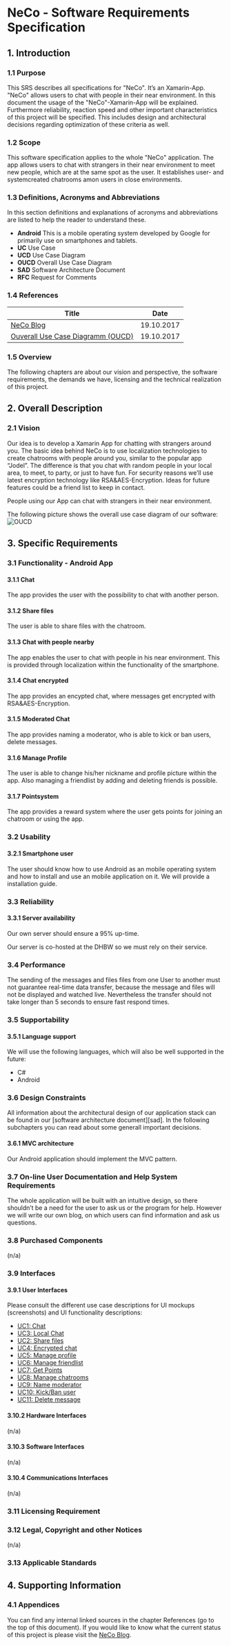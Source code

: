 # NeCo - Software Requirements Specification

## 1. Introduction
### 1.1 Purpose
This SRS describes all specifications for "NeCo". It’s an Xamarin-App. "NeCo" allows
users to chat with people in their near environment. In this document the usage of the
"NeCo"-Xamarin-App will be explained. Furthermore reliability, reaction speed and other important
characteristics of this project will be specified. This includes design and architectural decisions regarding optimization of
these criteria as well.

### 1.2 Scope
This software specification applies to the whole "NeCo" application. The app allows users to chat with strangers in their near environment to meet new people, which are at the same spot as the user. It establishes user- and systemcreated chatrooms amon users in close environments. 


### 1.3 Definitions, Acronyms and Abbreviations
In this section definitions and explanations of acronyms and abbreviations are listed to help the reader to understand these.

- **Android** This is a mobile operating system developed by Google for primarily use on smartphones and tablets.
- **UC** Use Case
- **UCD** Use Case Diagram
- **OUCD** Overall Use Case Diagram
- **SAD** Software Architecture Document
- **RFC** Request for Comments


### 1.4 References
|			Title									|	Date		|
|---------------------------------------------------|---------------|
| [NeCo Blog](http:/necoproject.wordpress.com/) | 19.10.2017 |
| [Ouverall Use Case Diagramm (OUCD)](https://github.com/Haus4/NeCo/raw/master/docs/UseCaseDiagramm.jpg)| 19.10.2017 |

### 1.5 Overview
The following chapters are about our vision and perspective, the software requirements, the demands we have, licensing and
the technical realization of this project.

## 2. Overall Description
### 2.1 Vision
Our idea is to develop a Xamarin App for chatting with strangers around you.
The basic idea behind NeCo is to use localization technologies to create chatrooms with people around you, similar to the popular app “Jodel”.  The difference is that you chat with random people in your local area, to meet, to party, or just to have fun.
For security reasons we’ll use latest encryption technology like RSA&AES-Encryption. Ideas for future features could be a friend list to keep in contact.

People using our App can chat with strangers in their near environment. 

The following picture shows the overall use case diagram of our software:
![OUCD]

## 3. Specific Requirements
### 3.1 Functionality - Android App
#### 3.1.1 Chat
The app provides the user with the possibility to chat with another person.

#### 3.1.2 Share files
The user is able to share files with the chatroom.

#### 3.1.3 Chat with people nearby
The app enables the user to chat with people in his near environment. This is provided through localization within the functionality of the smartphone.

#### 3.1.4 Chat encrypted
The app provides an encypted chat, where messages get encrypted with RSA&AES-Encryption.

#### 3.1.5 Moderated Chat
The app provides naming a moderator, who is able to kick or ban users, delete messages.

#### 3.1.6 Manage Profile
The user is able to change his/her nickname and profile picture within the app. Also managing a friendlist by adding and deleting friends is possible.

#### 3.1.7 Pointsystem
The app provides a reward system where the user gets points for joining an chatroom or using the app.


### 3.2 Usability
#### 3.2.1 Smartphone user
The user should know how to use Android as an mobile operating system and how to install and use an mobile application on it. We will provide a installation guide.

### 3.3 Reliability
#### 3.3.1 Server availability
Our own server should ensure a 95% up-time.

Our server is co-hosted at the DHBW so we must rely on their service.

### 3.4 Performance
The sending of the messages and files files from one User to another must not guarantee real-time data transfer, because the message and files will not be displayed and watched live. Nevertheless the transfer should not take longer than 5 seconds to ensure fast respond times.

### 3.5 Supportability
#### 3.5.1 Language support
We will use the following languages, which will also be well supported in the future:

- C#
- Android

### 3.6 Design Constraints
All information about the architectural design of our application stack can be found in our [software architecture document][sad]. In the following subchapters you can read about some generall important decisions.

#### 3.6.1 MVC architecture
Our Android application should implement the MVC pattern.

### 3.7 On-line User Documentation and Help System Requirements
The whole application will be built with an intuitive design, so there shouldn’t be a need for the user to ask us or the program for help. However we will write our own blog, on which users can find information and ask us questions.

### 3.8 Purchased Components
(n/a)

### 3.9 Interfaces
#### 3.9.1 User Interfaces
Please consult the different use case descriptions for UI mockups (screenshots) and UI functionality descriptions:

- [UC1: Chat][uc chat]
- [UC3: Local Chat][uc local chat]
- [UC2: Share files][uc share files]
- [UC4: Encrypted chat][uc encrypted chat]
- [UC5: Manage profile][uc manage profile]
- [UC6: Manage friendlist][uc manage friendlist]
- [UC7: Get Points][uc get points]
- [UC8: Manage chatrooms][uc manage chatrooms]
- [UC9: Name moderator][uc name moderator]
- [UC10: Kick/Ban user][uc kick user]
- [UC11: Delete message][uc delete message]

#### 3.10.2 Hardware Interfaces
(n/a)

#### 3.10.3 Software Interfaces
(n/a)

#### 3.10.4 Communications Interfaces
(n/a)

### 3.11 Licensing Requirement


### 3.12 Legal, Copyright and other Notices
(n/a)

### 3.13 Applicable Standards


## 4. Supporting Information
### 4.1 Appendices
You can find any internal linked sources in the chapter References (go to the top of this document). If you would like to know what the current status of this project is please visit the [NeCo Blog][blog].



[Overall Use Case Diagram (OUCD)]: https://github.com/Haus4/NeCo/blob/master/docs/UseCaseDiagramm.jpg "Link to Github"

[uc chat]: https://de.wikipedia.org/wiki/42 "Use Case 1: Chat with another User"
[uc local chat]: https://de.wikipedia.org/wiki/42 "Use Case 2: Chat with another user nearby"
[uc share files]: https://de.wikipedia.org/wiki/42 "Use Case 3: Share files with another User"
[uc encrypted chat]: https://de.wikipedia.org/wiki/42 "Use Case 4: Chat encrypted"
[uc manage profile]: https://de.wikipedia.org/wiki/42 "Use Case 5: Manage profile informations"
[uc manage friendlist]: https://de.wikipedia.org/wiki/42 "Use Case 6: Manage friends in friendlist"
[uc get points]: https://de.wikipedia.org/wiki/42 "Use Case 7: Get Points for using the app"
[uc manage chatrooms]: https://de.wikipedia.org/wiki/42 "Use Case 8: Manage chatrooms"
[uc name moderator]: https://de.wikipedia.org/wiki/42 "Use Case 9: Name a moderator"
[uc kick user]: https://de.wikipedia.org/wiki/42 "Use Case 10: Kick/Ban an user"
[uc delete message]: https://de.wikipedia.org/wiki/42 "Use Case 11: Delete a message"


[blog]: https://necoproject.wordpress.com/ "Neco Blog"
[github]: https://github.com/Haus4/NeCo "Sourcecode hosted at Github"
[presentation]: https://de.wikipedia.org/wiki/42 "Final project presentation"
[installation guide]: https://de.wikipedia.org/wiki/42 "Android App Installation Guide"

<!-- Picture-Link definitions: -->
[OUCD]: https://github.com/Haus4/NeCo/raw/master/docs/UseCaseDiagramm.jpg "Overall Use Case Diagram"

[deployment diagram]: https://de.wikipedia.org/wiki/42 "Deployment diagram, shows all modules and the relations between them"
[ci lifecycle]: https://de.wikipedia.org/wiki/42 "Continuous Integration process"
